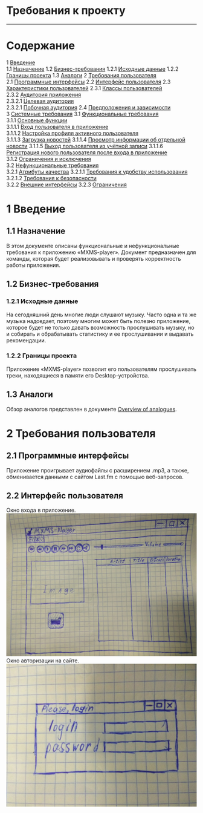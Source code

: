 # Требования к проекту
---

# Содержание
1 [Введение](#intro)  
  1.1 [Назначение](#appointment)
  1.2 [Бизнес-требования](#business_requirements) 
    1.2.1 [Исходные данные](#initial_data)
    1.2.2 [Границы проекта](#project_boundary)
  1.3 [Аналоги](#analogues)
2 [Требования пользователя](#user_requirements)  
  2.1 [Программные интерфейсы](#software_interfaces) 
  2.2 [Интерфейс пользователя](#user_interface) 
  2.3 [Характеристики пользователей](#user_specifications) 
    2.3.1 [Классы пользователей](#user_classes)  
    2.3.2 [Аудитория приложения](#application_audience)   
      2.3.2.1 [Целевая аудитория](#target_audience)   
      2.3.2.1 [Побочная аудитория](#collateral_audience)
   2.4 [Предположения и зависимости](#assumptions_and_dependencies)   
3 [Системные требования](#system_requirements) 
  3.1 [Функциональные требования](#functional_requirements)   
    3.1.1 [Основные функции](#main_functions)  
      3.1.1.1 [Вход пользователя в приложение](#user_logon_to_the_application)  
      3.1.1.2 [Настройка профиля активного пользователя](#setting_up_the_profile_of_the_active_user)  
      3.1.1.3 [Загрузка новостей](#download_news) 
      3.1.1.4 [Просмотр информации об отдельной новости](#view_information_about_an_individual_newsletter) 
      3.1.1.5 [Выход пользователя из учётной записи](#active_user_change) 
      3.1.1.6 [Регистрация нового пользователя после входа в приложение](#add_new_user)   
    3.1.2 [Ограничения и исключения](#restrictions_and_exclusions)  
  3.2 [Нефункциональные требования](#non-functional_requirements)   
    3.2.1 [Атрибуты качества](#quality_attributes) 
      3.2.1.1 [Требования к удобству использования](#requirements_for_ease_of_use) 
      3.2.1.2 [Требования к безопасности](#security_requirements)  
    3.2.2 [Внешние интерфейсы](#external_interfaces)
    3.2.3 [Ограничения](#restrictions) 

<a name="intro"/>

# 1 Введение

<a name="appointment"/>

## 1.1 Назначение
В этом документе описаны функциональные и нефункциональные требования к приложению «MXMS-player». Документ предназначен для команды, которая будет реализовывать и проверять корректность работы приложения. 

<a name="business_requirements"/>

## 1.2 Бизнес-требования

<a name="initial_data"/>

### 1.2.1 Исходные данные
На сегодняшний день многие люди слушают музыку. Часто одна и та же музыка надоедает, поэтому многим может быть полезно приложение, которое будет не только давать возможность прослушивать музыку, но и собирать и обрабатывать статистику и ее прослушивании и выдавать рекомендации.


<a name="project_boundary"/>

### 1.2.2 Границы проекта
Приложение «MXMS-player» позволит его пользователям прослушивать треки, находящиеся в памяти его Desktop-устройства.

<a name="analogues"/>

## 1.3 Аналоги
Обзор аналогов представлен в документе [Overview of analogues](../Requirements/Overview%20of%20analogues.md).

<a name="user_requirements"/>

# 2 Требования пользователя

<a name="software_interfaces"/>

## 2.1 Программные интерфейсы
Приложение проигрывает аудиофайлы с расширением .mp3, а также, обменивается данными с сайтом Last.fm с помощью веб-запросов. 

<a name="user_interface"/>

## 2.2 Интерфейс пользователя
Окно входа в приложение.  
![Окно входа в приложение](../../images/mockups/MainWindow.jpg)  
Окно авторизации на сайте.  
![Окно авторизации на сайте](../../images/mockups/LoginWindow.jpg)  

